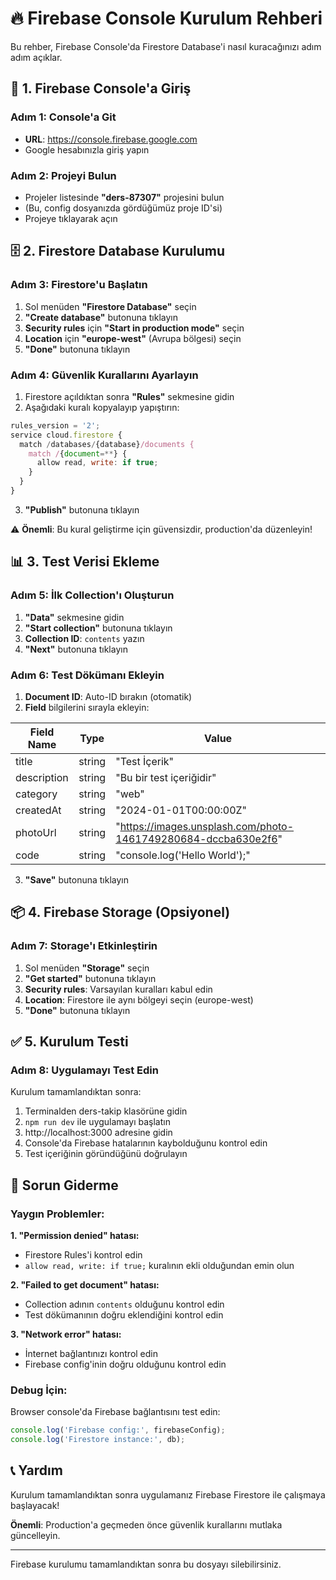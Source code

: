 # 🔥 Firebase Console Kurulum Rehberi

Bu rehber, Firebase Console'da Firestore Database'i nasıl kuracağınızı adım adım açıklar.

## 🚀 1. Firebase Console'a Giriş

### Adım 1: Console'a Git
- **URL**: https://console.firebase.google.com
- Google hesabınızla giriş yapın

### Adım 2: Projeyi Bulun
- Projeler listesinde **"ders-87307"** projesini bulun
- (Bu, config dosyanızda gördüğümüz proje ID'si)
- Projeye tıklayarak açın

## 🗄️ 2. Firestore Database Kurulumu

### Adım 3: Firestore'u Başlatın
1. Sol menüden **"Firestore Database"** seçin
2. **"Create database"** butonuna tıklayın
3. **Security rules** için **"Start in production mode"** seçin
4. **Location** için **"europe-west"** (Avrupa bölgesi) seçin
5. **"Done"** butonuna tıklayın

### Adım 4: Güvenlik Kurallarını Ayarlayın
1. Firestore açıldıktan sonra **"Rules"** sekmesine gidin
2. Aşağıdaki kuralı kopyalayıp yapıştırın:

```javascript
rules_version = '2';
service cloud.firestore {
  match /databases/{database}/documents {
    match /{document=**} {
      allow read, write: if true;
    }
  }
}
```

3. **"Publish"** butonuna tıklayın

⚠️ **Önemli**: Bu kural geliştirme için güvensizdir, production'da düzenleyin!

## 📊 3. Test Verisi Ekleme

### Adım 5: İlk Collection'ı Oluşturun
1. **"Data"** sekmesine gidin
2. **"Start collection"** butonuna tıklayın
3. **Collection ID**: `contents` yazın
4. **"Next"** butonuna tıklayın

### Adım 6: Test Dökümanı Ekleyin
1. **Document ID**: Auto-ID bırakın (otomatik)
2. **Field** bilgilerini sırayla ekleyin:

| Field Name | Type | Value |
|------------|------|-------|
| title | string | "Test İçerik" |
| description | string | "Bu bir test içeriğidir" |
| category | string | "web" |
| createdAt | string | "2024-01-01T00:00:00Z" |
| photoUrl | string | "https://images.unsplash.com/photo-1461749280684-dccba630e2f6" |
| code | string | "console.log('Hello World');" |

3. **"Save"** butonuna tıklayın

## 📦 4. Firebase Storage (Opsiyonel)

### Adım 7: Storage'ı Etkinleştirin
1. Sol menüden **"Storage"** seçin
2. **"Get started"** butonuna tıklayın
3. **Security rules**: Varsayılan kuralları kabul edin
4. **Location**: Firestore ile aynı bölgeyi seçin (europe-west)
5. **"Done"** butonuna tıklayın

## ✅ 5. Kurulum Testi

### Adım 8: Uygulamayı Test Edin
Kurulum tamamlandıktan sonra:

1. Terminalden ders-takip klasörüne gidin
2. `npm run dev` ile uygulamayı başlatın
3. http://localhost:3000 adresine gidin
4. Console'da Firebase hatalarının kaybolduğunu kontrol edin
5. Test içeriğinin göründüğünü doğrulayın

## 🔧 Sorun Giderme

### Yaygın Problemler:

**1. "Permission denied" hatası:**
- Firestore Rules'i kontrol edin
- `allow read, write: if true;` kuralının ekli olduğundan emin olun

**2. "Failed to get document" hatası:**
- Collection adının `contents` olduğunu kontrol edin
- Test dökümanının doğru eklendiğini kontrol edin

**3. "Network error" hatası:**
- İnternet bağlantınızı kontrol edin
- Firebase config'inin doğru olduğunu kontrol edin

### Debug İçin:
Browser console'da Firebase bağlantısını test edin:
```javascript
console.log('Firebase config:', firebaseConfig);
console.log('Firestore instance:', db);
```

## 📞 Yardım

Kurulum tamamlandıktan sonra uygulamanız Firebase Firestore ile çalışmaya başlayacak!

**Önemli**: Production'a geçmeden önce güvenlik kurallarını mutlaka güncelleyin.

---

Firebase kurulumu tamamlandıktan sonra bu dosyayı silebilirsiniz.